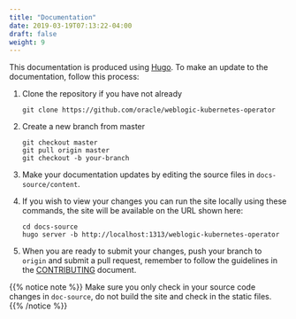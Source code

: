 ```yaml
---
title: "Documentation"
date: 2019-03-19T07:13:22-04:00
draft: false
weight: 9
---
```


This documentation is produced using [Hugo](http://gohugo.io).  To make an 
update to the documentation, follow this process:

1. Clone the repository if you have not already

    ```
    git clone https://github.com/oracle/weblogic-kubernetes-operator
    ```

2. Create a new branch from master

    ```
    git checkout master
    git pull origin master
    git checkout -b your-branch
    ```

3. Make your documentation updates by editing the source files in 
`docs-source/content`.

4. If you wish to view your changes you can run the site locally using 
these commands, the site will be available on the URL shown here:

    ```
    cd docs-source
    hugo server -b http://localhost:1313/weblogic-kubernetes-operator
    ```

5. When you are ready to submit your changes, push your branch to `origin`
and submit a pull request, remember to follow the guidelines in the 
[CONTRIBUTING](https://github.com/oracle/weblogic-kubernetes-operator/blob/master/CONTRIBUTING.md)
document.

{{% notice note %}}
Make sure you only check in your source code changes in `doc-source`, do 
not build the site and check in the static files.
{{% /notice %}}
